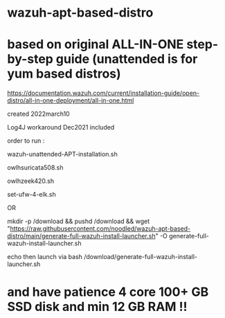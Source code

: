 # wazuh-apt-based-distro


# based on original ALL-IN-ONE step-by-step guide (unattended is for yum based distros)

https://documentation.wazuh.com/current/installation-guide/open-distro/all-in-one-deployment/all-in-one.html

created 2022march10

Log4J workaround Dec2021 included

order to run :

 wazuh-unattended-APT-installation.sh

 owlhsuricata508.sh

 owlhzeek420.sh

 set-ufw-4-elk.sh
 
 OR
 
mkdir -p /download && pushd /download && wget "https://raw.githubusercontent.com/noodled/wazuh-apt-based-distro/main/generate-full-wazuh-install-launcher.sh" -O generate-full-wazuh-install-launcher.sh

echo then launch via  bash /download/generate-full-wazuh-install-launcher.sh

# and have patience 4 core 100+ GB SSD disk and min 12 GB RAM !!





